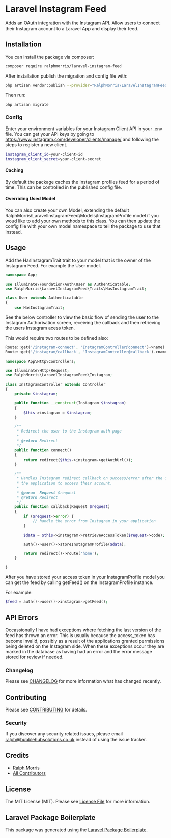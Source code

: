 # Laravel Instagram Feed

<!-- [![Latest Version on Packagist](https://img.shields.io/packagist/v/ralphmorris/laravel-instagram.svg?style=flat-square)](https://packagist.org/packages/ralphmorris/laravel-instagram) -->
<!-- [![Build Status](https://img.shields.io/travis/ralphmorris/laravel-instagram/master.svg?style=flat-square)](https://travis-ci.org/ralphmorris/laravel-instagram) -->
<!-- [![Quality Score](https://img.shields.io/scrutinizer/g/ralphmorris/laravel-instagram.svg?style=flat-square)](https://scrutinizer-ci.com/g/ralphmorris/laravel-instagram) -->
<!-- [![Total Downloads](https://img.shields.io/packagist/dt/ralphmorris/laravel-instagram.svg?style=flat-square)](https://packagist.org/packages/ralphmorris/laravel-instagram) -->

Adds an OAuth integration with the Instagram API. Allow users to connect their Instagram account to a Laravel App and display their feed.

## Installation

You can install the package via composer:

```bash
composer require ralphmorris/laravel-instagram-feed
```

After installation publish the migration and config file with:

```bash
php artisan vendor:publish --provider="RalphMorris\LaravelInstagramFeed\LaravelInstagramFeedServiceProvider"
```

Then run:

```bash
php artisan migrate
```

### Config

Enter your environment variables for your Instagram Client API in your .env file. You can get your API keys by going to https://www.instagram.com/developer/clients/manage/ and following the steps to register a new client.

```bash
instagram_client_id=your-client-id
instagram_client_secret=your-client-secret
```

#### Caching

By default the package caches the Instagram profiles feed for a period of time. This can be controlled in the published config file.

#### Overriding Used Model

You can also create your own Model, extending the default RalphMorris\LaravelInstagramFeed\Models\InstagramProfile model if you woud like to add your own methods to this class. You can then update the config file with your own model namespace to tell the package to use that instead.

## Usage

Add the HasInstagramTrait trait to your model that is the owner of the Instagram Feed. For example the User model.

```php
namespace App;

use Illuminate\Foundation\Auth\User as Authenticatable;
use RalphMorris\LaravelInstagramFeed\Traits\HasInstagramTrait;

class User extends Authenticatable
{
    use HasInstagramTrait;
```

See the below controller to view the basic flow of sending the user to the Instagram Authorisation screen, receiving the callback and then retrieving the users Instagram acess token. 

This would require two routes to be defined also:

```php
Route::get('/instagram-connect', 'InstagramController@connect')->name('instagram.connect');
Route::get('/instagram/callback', 'InstagramController@callback')->name('instagram.callback');
```

``` php
namespace App\Http\Controllers;

use Illuminate\Http\Request;
use RalphMorris\LaravelInstagramFeed\Instagram;

class InstagramController extends Controller
{
	private $instagram;

    public function __construct(Instagram $instagram)
    {
        $this->instagram = $instagram;
    }

    /**
     * Redirect the user to the Instagram auth page
     * 
     * @return Redirect
     */
    public function connect()
    {
        return redirect($this->instagram->getAuthUrl());
    }

    /**
     * Handles Instagram redirect callback on success/error after the user has confirmed/declined
     * the application to access their account.
     * 
     * @param  Request $request 
     * @return Redirect
     */
    public function callback(Request $request)
    {
        if ($request->error) {
            // handle the error from Instagram in your application
        }

        $data = $this->instagram->retrieveAccessToken($request->code);

        auth()->user()->storeInstagramProfile($data);

        return redirect()->route('home');
    }

}
```

After you have stored your access token in your InstagramProfile model you can get the feed by calling getFeed() on the InstagramProfile instance.

For example:

```php
$feed = auth()->user()->instagram->getFeed();
```

## API Errors

Occassionally I have had exceptions where fetching the last version of the feed has thrown an error. This is usually because the access_token has become invalid, possibly as a result of the applications granted permissions being deleted on the Instagram side. When these exceptions occur they are marked in the database as having had an error and the error message stored for review if needed.

<!-- ### Testing

``` bash
composer test
``` -->

### Changelog

Please see [CHANGELOG](CHANGELOG.md) for more information what has changed recently.

## Contributing

Please see [CONTRIBUTING](CONTRIBUTING.md) for details.

### Security

If you discover any security related issues, please email ralph@bubblehubsolutions.co.uk instead of using the issue tracker.

## Credits

- [Ralph Morris](https://github.com/ralphmorris)
- [All Contributors](../../contributors)

## License

The MIT License (MIT). Please see [License File](LICENSE.md) for more information.

## Laravel Package Boilerplate

This package was generated using the [Laravel Package Boilerplate](https://laravelpackageboilerplate.com).